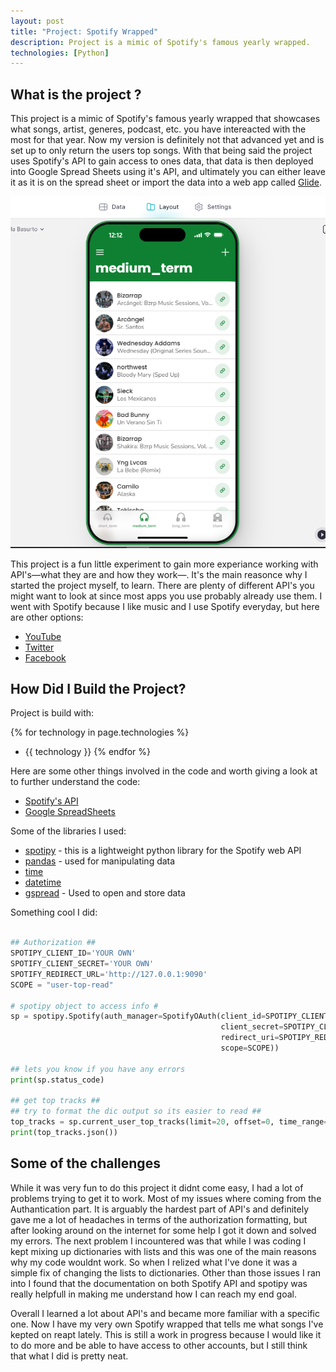 ```yaml
---
layout: post
title: "Project: Spotify Wrapped"
description: Project is a mimic of Spotify's famous yearly wrapped.
technologies: [Python]
---
```


## What is the project ?
This project is a mimic of Spotify's famous yearly wrapped that showcases what songs, artist, generes, podcast, etc. you have intereacted with the most for that year. Now my version is definitely not that advanced yet and is set up to only return the users top songs. With that being said the project uses Spotify's API to gain access to ones data, that data is then deployed into Google Spread Sheets using it's API, and ultimately you can either leave it as it is on the spread sheet or import the data into a web app called [Glide](https://www.glideapps.com/).

<img src="assets/images/glide.PNG"
  alt="picture of spotify wrapped" 
/>

This project is a fun little experiment to gain more experiance working with API's&mdash;what they are and how they work&mdash;. It's the main reasonce why I started the project myself, to learn. There are plenty of different API's you might want to look at since most apps you use probably already use them. I went with Spotify because I like music and I use Spotify everyday, but here are other options:

* [YouTube](https://developers.google.com/youtube/v3)
* [Twitter](https://developer.twitter.com/en/docs/twitter-api)
* [Facebook](https://developers.facebook.com/docs/)


## How Did I Build the Project?
Project is build with:

{% for technology in page.technologies %}
- {{ technology }}
{% endfor %}

Here are some other things involved in the code and worth giving a look at to further understand the code:
* [Spotify's API](https://developer.spotify.com/documentation/web-api/reference/get-an-artist)
* [Google SpreadSheets](https://developers.google.com/sheets/api/quickstart/python)

Some of the libraries I used:
* [spotipy](https://spotipy.readthedocs.io/en/2.22.1/) - this is a lightweight python library for the Spotify web API
* [pandas](https://pypi.org/project/pandas/) - used for manipulating data
* [time](https://docs.python.org/3/library/time.html)
* [datetime](https://docs.python.org/3/library/datetime.html#module-datetime)
* [gspread](https://docs.gspread.org/en/v5.7.1/) - Used to open and store data


Something cool I did:

```python

## Authorization ##
SPOTIPY_CLIENT_ID='YOUR OWN'
SPOTIFY_CLIENT_SECRET='YOUR OWN'
SPOTIFY_REDIRECT_URL='http://127.0.0.1:9090'
SCOPE = "user-top-read"

# spotipy object to access info #
sp = spotipy.Spotify(auth_manager=SpotifyOAuth(client_id=SPOTIPY_CLIENT_ID,
                                               client_secret=SPOTIPY_CLIENT_SECRET,
                                               redirect_uri=SPOTIPY_REDIRECT_URI,
                                               scope=SCOPE))

## lets you know if you have any errors
print(sp.status_code)

## get top tracks ##
## try to format the dic output so its easier to read ##
top_tracks = sp.current_user_top_tracks(limit=20, offset=0, time_range="short_term")
print(top_tracks.json())

```
## Some of the challenges
While it was very fun to do this project it didnt come easy, I had a lot of problems trying to get it to work. Most of my issues where coming from the Authantication part. It is arguably the hardest part of API's and definitely gave me a lot of headaches in terms of the authorization formatting, but after looking around on the internet for some help I got it down and solved my errors. The next problem I incountered was that while I was coding I kept mixing up dictionaries with lists and this was one of the main reasons why my code wouldnt work. So when I relized what I've done it was a simple fix of changing the lists to dictionaries. Other than those issues I ran into I found that the documentation on both Spotify API and spotipy was really helpfull in making me understand how I can reach my end goal.

Overall I learned a lot about API's and became more familiar with a specific one. Now I have my very own Spotify wrapped that tells me what songs I've kepted on reapt lately. This is still a work in progress because I would like it to do more and be able to have access to other accounts, but I still think that what I did is pretty neat. 

